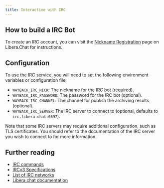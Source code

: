 ```yaml
---
title: Interactive with IRC
---
```


## How to build a IRC Bot

To create an IRC account, you can visit the [Nickname Registration](https://libera.chat/guides/registration) page on Libera.Chat for instructions.

## Configuration

To use the IRC service, you will need to set the following environment variables or configuration file:

- `WAYBACK_IRC_NICK`: The nickname for the IRC bot (required).
- `WAYBACK_IRC_PASSWORD`: The password for the IRC bot (optional).
- `WAYBACK_IRC_CHANNEL`: The channel for publish the archiving results (optional).
- `WAYBACK_IRC_SERVER`: The IRC server to connect to (optional, defaults to `irc.libera.chat:6697`).

Note that some IRC servers may require additional configuration, such as TLS certificates. You should refer to the documentation of the IRC server you wish to connect to for more information.

## Further reading
- [IRC commands](https://en.wikipedia.org/wiki/List_of_Internet_Relay_Chat_commands)
- [IRCv3 Specifications](https://ircv3.net/irc/)
- [List of IRC networks](https://netsplit.de/networks/top100.php)
- [Libera.chat documentation](https://libera.chat/guides)
